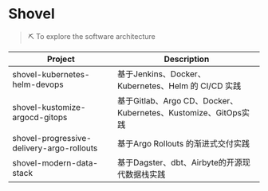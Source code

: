 # Shovel
> ⛏ To explore the software architecture

| Project                                   | Description                                                    |
| ----------------------------------------- | -------------------------------------------------------------- |
| shovel-kubernetes-helm-devops             | 基于Jenkins、Docker、Kubernetes、Helm 的 CI/CD 实践            |
| shovel-kustomize-argocd-gitops            | 基于Gitlab、Argo CD、Docker、Kubernetes、Kustomize、GitOps实践 |
| shovel-progressive-delivery-argo-rollouts | 基于Argo Rollouts 的渐进式交付实践                             |
| shovel-modern-data-stack                  | 基于Dagster、dbt、Airbyte的开源现代数据栈实践		     |
